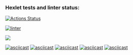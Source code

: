 ### Hexlet tests and linter status:
[![Actions Status](https://github.com/efterpe/frontend-project-lvl1/workflows/hexlet-check/badge.svg)](https://github.com/efterpe/frontend-project-lvl1/actions)

[![linter](https://github.com/efterpe/frontend-project-lvl1/actions/workflows/linter.yml/badge.svg)](https://github.com/efterpe/frontend-project-lvl1/actions/workflows/linter.yml)

<a href="https://codeclimate.com/github/codeclimate/codeclimate/maintainability"><img src="https://api.codeclimate.com/v1/badges/a99a88d28ad37a79dbf6/maintainability" /></a>

[![asciicast](https://asciinema.org/a/399444.svg)](https://asciinema.org/a/399444)
[![asciicast](https://asciinema.org/a/401429.svg)](https://asciinema.org/a/401429)
[![asciicast](https://asciinema.org/a/401433.svg)](https://asciinema.org/a/401433)
[![asciicast](https://asciinema.org/a/401440.svg)](https://asciinema.org/a/401440)
[![asciicast](https://asciinema.org/a/401442.svg)](https://asciinema.org/a/401442)

 
